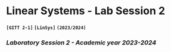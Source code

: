 # **Linear Systems - Lab Session 2**
**`[GITT 2-1]` `[LinSys]` `(2023/2024)`**
### _Laboratory Session 2 - Academic year 2023-2024_
